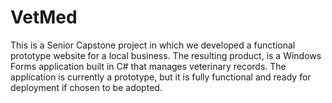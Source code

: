 # VetMed
This is a Senior Capstone project in which we developed a functional prototype website for a local business. The resulting product, is a Windows Forms application built in C# that manages veterinary records. The application is currently a prototype, but it is fully functional and ready for deployment if chosen to be adopted.
